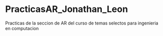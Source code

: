 # PracticasAR_Jonathan_Leon
Practicas de la seccion de AR del curso de temas selectos para ingenieria en computacion
